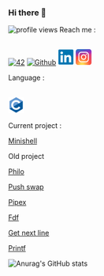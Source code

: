 ### Hi there 👋
 <img src="https://gpvc.arturio.dev/Thib1708" alt="profile views">
Reach me :
<p><br>
<a href="https://profile.intra.42.fr/users/tgiraudo"> <img height="32" width="32" src="https://github.com/simple-icons/simple-icons/blob/develop/icons/42.svg" alt="42"><a/>
  <a href="https://profile.intra.42.fr/users/tgiraudo"> <img height="32" width="32" src="https://github.com/simple-icons/simple-icons/blob/develop/icons/github.svg" alt="Github"><a/>
  <a href="https://www.linkedin.com/in/thibault-giraudon-547913240/"><img height="32" width="32" src="https://github.com/devicons/devicon/blob/master/icons/linkedin/linkedin-original.svg" alt="LinkedIn"/></a> 
  <a href="https://www.instagram.com/thibault.giraudon/" target="_blank"><img height="32" width="32" src="https://github.com/edent/SuperTinyIcons/blob/master/images/svg/instagram.svg" alt="Instagram"/></a>
</p>
Language : 
<p><br>
  <img height="32" width="32" src="https://github.com/devicons/devicon/blob/master/icons/c/c-original.svg" alt="c">
</p>
Current project :
  
[Minishell](https://github.com/eliaszanotti/minishell)

Old project

[Philo](https://github.com/Thib1708/philo)

[Push swap](https://github.com/Thib1708/push_swap)

[Pipex](https://github.com/Thib1708/pipex)

[Fdf](https://github.com/Thib1708/fdf)

[Get next line](https://github.com/Thib1708/get_next_line)

[Printf](https://github.com/Thib1708/printf)

![Anurag's GitHub stats](https://github-readme-stats.vercel.app/api?username=Thib1708&show_icons=true&theme=radical)

